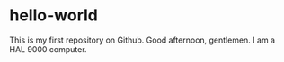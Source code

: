 # hello-world
This is my first repository on Github.
Good afternoon, gentlemen. I am a HAL 9000 computer.
